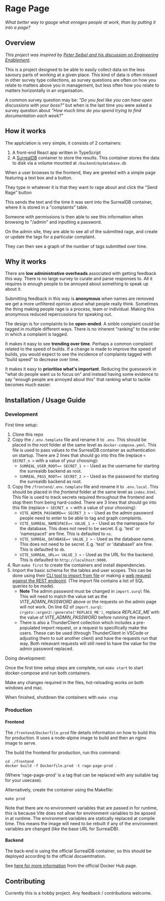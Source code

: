 # Rage Page

_What better way to gauge what enrages people at work, than by putting it into a page?_

## Overview

_This project was inspired by [Peter Seibel and his discussion on Engineering Enablement](https://open.spotify.com/episode/3w37eVMog8fGcJFzKtI8eM?si=7298fd90e1e7408d)._

This is a project designed to be able to easily collect data on the less savoury parts of working at a given place. This kind of data is often missed in other survey type collections, as survey questions are often on how you relate to matters above you in management, but less often how you relate to matters horizontally in an organisation.

A common survey question may be: _"Do you feel like you can have open discussions with your boss?"_ but when is the last time you were asked a survey question about _"How much time do you spend trying to find documentation each week?"_

## How it works

The applciation is very simple, it consists of 2 containers:

1. A front-end React app written in TypeScript
1. A [SurrealDB](https://surrealdb.com) container to store the results. This container stores the data to disk via a volume mounted at `/backend/mydatabase.db`

When a user browses to the frontend, they are greeted with a simple page featuring a text box and a button.

They type in whatever it is that they want to rage about and click the "Send Rage" button

This sends the text and the time it was sent into the SurrealDB container, where it is stored in a "complaints" table.

Someone with permissions is then able to see this information when browsing to "/admin" and inputting a password.

On the admin site, they are able to see all of the submitted rage, and create or update the tags for a particular complaint.

They can then see a graph of the number of tags submitted over time.

## Why it works

There are **low administrative overheads** associated with getting feedback this way. There is no large survey to curate and parse responses to. All it requires is enough people to be annoyed about something to speak up about it.

Submitting feedback in this way is **anonymous** when names are removed we get a more unfiltered opinion about what people really think. Sometimes the thing making people rage is a process, team or individual. Making this anonymous reduced repercussions for speaking out.

The design is for complaints to be **open-ended**. A sinble complaint could be tagged in multiple different ways. There is no inherent "ranking" to the order in which a complaint is tagged.

It makes it easy to see **trending over time**. Perhaps a common complaint related to the speed of builds. If a change is made to improve the speed of builds, you would expect to see the incidence of complaints tagged with "build speed" to decrease over time.

It makes it easy to **prioritise what's important**. Reducing the guesswork in "what do people want us to focus on" and instead having some evidence to say "enough people are annoyed about this" that ranking what to tackle becomes much easier.

## Installation / Usage Guide

### Development

First time setup:

1. Clone this repo
1. Copy the `/.env.template` file and rename it to `.env`. This should be placed in the root folder at the same level as `docker-compose.ymnl`. This file is used to pass values to the SurrealDB container as authentication on startup. There are 2 lines that should go into this file (replace `< SECRET_n >` with a value of your choosing):
    - `SURREAL_USER_ROOT=< SECRET_1 >` - Used as the username for starting the surrealdb backend as root.
    - `SURREAL_PASS_ROOT=< SECRET_2 >` - Used as the password for starting the surrealdb backend as root.
1. Copy the `/frontend/.env.template` file and rename it to `.env.local`. This should be placed in the _frontend_ folder at the same level as `index.html`. This file is used to track secrets required throughout the frontend and stop them from being hard-coded. There are 3 lines that should go into this file (replace `< SECRET_n >` with a value of your choosing):
    - `VITE_ADMIN_PASSWORD=< SECRET_3 >` - Used as the admin password people need to enter to be able to tag and graph complaints.
    - `VITE_SURREAL_NAMESPACE=< VALUE_1 >` - Used as the namespace for the database. This does not need to be secret. E.g. 'test' or 'namespace1' are fine. This is defaulted to `ns`.
    - `VITE_SURREAL_DATABASE=< VALUE_2 >` - Used as the database name. This does not need to be secret. E.g. 'test' or 'database1' are fine. This is defaulted to `db`.
    - `VITE_SURREAL_URL=< VALUE_3 >` - Used as the URL for the backend. This is defaulted to `http://localhost:9000`.
1. Run `make first` to create the containers and install dependencies.
1. Import the basic schema for the tables and user scopes. This can be done using their [CLI tool to import from file](https://surrealdb.com/docs/cli/import) or making a [web request against the REST endpoint](https://surrealdb.com/docs/integration/http#import). (The import file contains a list of SQL queries to be made).
    - **Note** The admin password must be changed in `import.surql` file. This will need to match the value set as the _VITE_ADMIN_PASSWORD_ above or the requests on the admin page will not work. On line 62 of `import.surql`: `crypto::argon2::generate('REPLACE_ME')`, replace _REPLACE_ME_ with the value of _VITE_ADMIN_PASSWORD_ before running the import.
    - There is also a ThunderClient collection which includes a pre-populated import request, or a request to specifically make the users. These can be used (through ThunderClient in VSCode or adjusting them to suit another client) and have the requests run that way. Both releavant requests will still need to have the value for the admin password replaced.

Doing development:

Once the first time setup steps are complete, run `make start` to start docker-compose and run both containers.

Make any changes required in the files, hot-reloading works on both windows and mac.

When finished, shutdown the containers with `make stop`

### Production

#### Frontend

The `/frontend/Dockerfile.prod` file details information on how to build this for production. It uses a node-alpine image to build and then an nginx image to serve.

The build the frontend for production, run this command:

```shell
cd ./frontend
docker build -f Dockerfile.prod -t rage-page-prod .
```

(Where 'rage-page-prod' is a tag that can be replaced with any suitable tag for your usecase).

Alternatively, create the container using the Makefile:

```make
make prod
```

Note that there are no environment variables that are passed in for runtime, this is because Vite does not allow for environment variables to be apssed in at runtime. The environment variables are statically replaced at compile time. This means the image will need to be rebuilt if any of the environment variables are changed (like the base URL for SurrealDB).

#### Backend

The back-end is using the official SurrealDB container, so this should be deployed according to the official docuemtnation.

See [here for more information](https://hub.docker.com/r/surrealdb/surrealdb) from the official Docker Hub page.

## Contributing

Currently this is a hobby project. Any feedback / contributions welcome.
